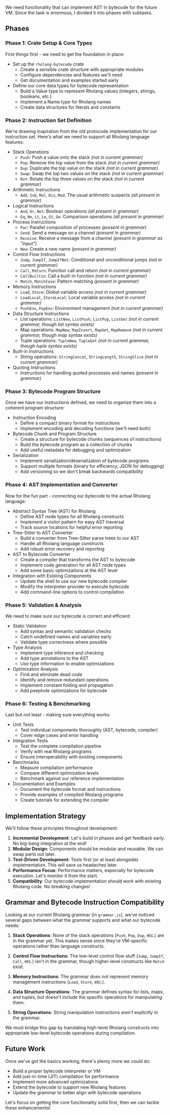 We need functionality that can implement AST in bytecode for the future VM.
Since the task is enormous, I divided it into phases with subtasks.

## Phases

### Phase 1: Crate Setup & Core Types

First things first - we need to get the foundation in place:

- Set up the `rholang-bytecode` crate
    - Create a sensible crate structure with appropriate modules
    - Configure dependencies and features we'll need
    - Get documentation and examples started early
- Define our core data types for bytecode representation
    - Build a Value type to represent Rholang values (integers, strings, booleans, etc.)
    - Implement a Name type for Rholang names
    - Create data structures for literals and constants

### Phase 2: Instruction Set Definition

We're drawing inspiration from the old protocode implementation for our instruction set. Here's what we need to support all Rholang language features:

- Stack Operations
    - `Push`: Push a value onto the stack *(not in current grammar)*
    - `Pop`: Remove the top value from the stack *(not in current grammar)*
    - `Dup`: Duplicate the top value on the stack *(not in current grammar)*
    - `Swap`: Swap the top two values on the stack *(not in current grammar)*
    - `Rot`: Rotate the top three values on the stack *(not in current grammar)*
- Arithmetic Instructions
    - `Add`, `Sub`, `Mul`, `Div`, `Mod`: The usual arithmetic suspects *(all present in grammar)*
- Logical Instructions
    - `And`, `Or`, `Not`: Boolean operations *(all present in grammar)*
    - `Eq`, `Ne`, `Lt`, `Le`, `Gt`, `Ge`: Comparison operations *(all present in grammar)*
- Process Instructions
    - `Par`: Parallel composition of processes *(present in grammar)*
    - `Send`: Send a message on a channel *(present in grammar)*
    - `Receive`: Receive a message from a channel *(present in grammar as "input")*
    - `New`: Create a new name *(present in grammar)*
- Control Flow Instructions
    - `Jump`, `JumpIf`, `JumpIfNot`: Conditional and unconditional jumps *(not in current grammar)*
    - `Call`, `Return`: Function call and return *(not in current grammar)*
    - `CallBuiltin`: Call a built-in function *(not in current grammar)*
    - `Match`, `MatchCase`: Pattern matching *(present in grammar)*
- Memory Instructions
    - `Load`, `Store`: Global variable access *(not in current grammar)*
    - `LoadLocal`, `StoreLocal`: Local variable access *(not in current grammar)*
    - `PushEnv`, `PopEnv`: Environment management *(not in current grammar)*
- Data Structure Instructions
    - List operations: `ListNew`, `ListPush`, `ListPop`, `ListGet` *(not in current grammar, though list syntax exists)*
    - Map operations: `MapNew`, `MapInsert`, `MapGet`, `MapRemove` *(not in current grammar, though map syntax exists)*
    - Tuple operations: `TupleNew`, `TupleGet` *(not in current grammar, though tuple syntax exists)*
- Built-in Instructions
    - String operations: `StringConcat`, `StringLength`, `StringSlice` *(not in current grammar)*
- Quoting Instructions
    - Instructions for handling quoted processes and names *(present in grammar)*

### Phase 3: Bytecode Program Structure

Once we have our instructions defined, we need to organize them into a coherent program structure:

- Instruction Encoding
    - Define a compact binary format for instructions
    - Implement encoding and decoding functions (we'll need both)
- Bytecode Chunk and Program Structure
    - Create a structure for bytecode chunks (sequences of instructions)
    - Build the bytecode program as a collection of chunks
    - Add useful metadata for debugging and optimization
- Serialization
    - Implement serialization/deserialization of bytecode programs
    - Support multiple formats (binary for efficiency, JSON for debugging)
    - Add versioning so we don't break backwards compatibility

### Phase 4: AST Implementation and Converter

Now for the fun part - connecting our bytecode to the actual Rholang language:

- Abstract Syntax Tree (AST) for Rholang
    - Define AST node types for all Rholang constructs
    - Implement a visitor pattern for easy AST traversal
    - Track source locations for helpful error reporting
- Tree-Sitter to AST Converter
    - Build a converter from Tree-Sitter parse trees to our AST
    - Handle all Rholang language constructs
    - Add robust error recovery and reporting
- AST to Bytecode Converter
    - Create a compiler that transforms the AST to bytecode
    - Implement code generation for all AST node types
    - Add some basic optimizations at the AST level
- Integration with Existing Components
    - Update the shell to use our new bytecode compiler
    - Modify the interpreter provider to execute bytecode
    - Add command-line options to control compilation

### Phase 5: Validation & Analysis

We need to make sure our bytecode is correct and efficient:

- Static Validation
    - Add syntax and semantic validation checks
    - Catch undefined names and variables early
    - Validate type correctness where possible
- Type Analysis
    - Implement type inference and checking
    - Add type annotations to the AST
    - Use type information to enable optimizations
- Optimization Analysis
    - Find and eliminate dead code
    - Identify and remove redundant operations
    - Implement constant folding and propagation
    - Add peephole optimizations for bytecode

### Phase 6: Testing & Benchmarking

Last but not least - making sure everything works:

- Unit Tests
    - Test individual components thoroughly (AST, bytecode, compiler)
    - Cover edge cases and error handling
- Integration Tests
    - Test the complete compilation pipeline
    - Verify with real Rholang programs
    - Ensure interoperability with existing components
- Benchmarks
    - Measure compilation performance
    - Compare different optimization levels
    - Benchmark against our reference implementation
- Documentation and Examples
    - Document the bytecode format and instructions
    - Provide examples of compiled Rholang programs
    - Create tutorials for extending the compiler

## Implementation Strategy

We'll follow these principles throughout development:

1. **Incremental Development**: Let's build in phases and get feedback early. No big-bang integration at the end!
2. **Modular Design**: Components should be modular and reusable. We can swap parts out later.
3. **Test-Driven Development**: Tests first (or at least alongside) implementation. This will save us headaches later.
4. **Performance Focus**: Performance matters, especially for bytecode execution. Let's monitor it from the start.
5. **Compatibility**: Our bytecode implementation should work with existing Rholang code. No breaking changes!

## Grammar and Bytecode Instruction Compatibility

Looking at our current Rholang grammar (in `grammar.js`), we've noticed several gaps between what the grammar supports and what our bytecode needs:

1. **Stack Operations**: None of the stack operations (`Push`, `Pop`, `Dup`, etc.) are in the grammar yet. This makes sense since they're VM-specific operations rather than language constructs.

2. **Control Flow Instructions**: The low-level control flow stuff (`Jump`, `JumpIf`, `Call`, etc.) isn't in the grammar, though higher-level constructs like `Match` exist.

3. **Memory Instructions**: The grammar does not represent memory management instructions (`Load`, `Store`, etc.).

4. **Data Structure Operations**: The grammar defines syntax for lists, maps, and tuples, but doesn't include the specific operations for manipulating them.

5. **String Operations**: String manipulation instructions aren't explicitly in the grammar.

We must bridge this gap by translating high-level Rholang constructs into appropriate low-level bytecode operations during compilation.

## Future Work

Once we've got the basics working, there's plenty more we could do:

- Build a proper bytecode interpreter or VM
- Add just-in-time (JIT) compilation for performance
- Implement more advanced optimizations
- Extend the bytecode to support new Rholang features
- Update the grammar to better align with bytecode operations

Let's focus on getting the core functionality solid first, then we can tackle these enhancements!